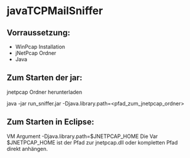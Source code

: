 # javaTCPMailSniffer

Vorraussetzung:
---------------------------
- WinPcap Installation
- jNetPcap Ordner
- Java


Zum Starten der jar:
---------------------------------

jnetpcap Ordner herunterladen

java -jar run_sniffer.jar -Djava.library.path=<pfad_zum_jnetpcap_ordner>


Zum Starten in Eclipse:
--------------------------------

VM Argument
-Djava.library.path=$JNETPCAP_HOME
Die Var $JNETPCAP_HOME ist der Pfad zur jnetpcap.dll oder kompletten Pfad direkt anhängen.
